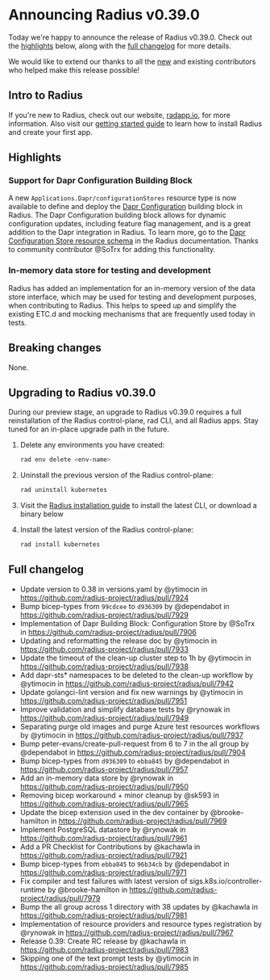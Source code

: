 # Announcing Radius v0.39.0

Today we're happy to announce the release of Radius v0.39.0. Check out the [highlights](#highlights) below, along with the [full changelog](#full-changelog) for more details.

We would like to extend our thanks to all the [new](#new-contributors) and existing contributors who helped make this release possible!

## Intro to Radius

If you're new to Radius, check out our website, [radapp.io](https://radapp.io), for more information. Also visit our [getting started guide](https://docs.radapp.io/getting-started/) to learn how to install Radius and create your first app.

## Highlights

### Support for Dapr Configuration Building Block
A new `Applications.Dapr/configurationStores` resource type is now available to define and deploy the [Dapr Configuration](https://docs.dapr.io/getting-started/quickstarts/configuration-quickstart/) building block in Radius. The Dapr Configuration building block allows for dynamic configuration updates, including feature flag management, and is a great addition to the Dapr integration in Radius. To learn more, go to the [Dapr Configuration Store resource schema](https://docs.radapp.io/reference/resource-schema/dapr-schema/configurationstore/) in the Radius documentation. Thanks to community contributor @SoTrx for adding this functionality.

### In-memory data store for testing and development
Radius has added an implementation for an in-memory version of the data store interface, which may be used for testing and development purposes, when contributing to Radius. This helps to speed up and simplify the existing ETC.d and mocking mechanisms that are frequently used today in tests.

## Breaking changes
None.

## Upgrading to Radius v0.39.0

During our preview stage, an upgrade to Radius v0.39.0 requires a full reinstallation of the Radius control-plane, rad CLI, and all Radius apps. Stay tuned for an in-place upgrade path in the future.

1. Delete any environments you have created:

   ```bash
   rad env delete <env-name>
   ```

2. Uninstall the previous version of the Radius control-plane:

   ```bash
   rad uninstall kubernetes
   ```

3. Visit the [Radius installation guide](https://docs.radapp.io/getting-started/install/) to install the latest CLI, or download a binary below

4. Install the latest version of the Radius control-plane:

   ```bash
   rad install kubernetes
   ```

## Full changelog

* Update version to 0.38 in versions.yaml by @ytimocin in https://github.com/radius-project/radius/pull/7924
* Bump bicep-types from `99cdcee` to `d936309` by @dependabot in https://github.com/radius-project/radius/pull/7929
* Implementation of Dapr Building Block: Configuration Store by @SoTrx in https://github.com/radius-project/radius/pull/7906
* Updating and reformatting the release doc by @ytimocin in https://github.com/radius-project/radius/pull/7933
* Update the timeout of the clean-up cluster step to 1h by @ytimocin in https://github.com/radius-project/radius/pull/7938
* Add dapr-sts* namespaces to be deleted to the clean-up workflow by @ytimocin in https://github.com/radius-project/radius/pull/7942
* Update golangci-lint version and fix new warnings by @ytimocin in https://github.com/radius-project/radius/pull/7951
* Improve validation and simplify database tests by @rynowak in https://github.com/radius-project/radius/pull/7949
* Separating purge old images and purge Azure test resources workflows by @ytimocin in https://github.com/radius-project/radius/pull/7937
* Bump peter-evans/create-pull-request from 6 to 7 in the all group by @dependabot in https://github.com/radius-project/radius/pull/7904
* Bump bicep-types from `d936309` to `ebba845` by @dependabot in https://github.com/radius-project/radius/pull/7957
* Add an in-memory data store by @rynowak in https://github.com/radius-project/radius/pull/7950
* Removing bicep workaround + minor cleanup by @sk593 in https://github.com/radius-project/radius/pull/7965
* Update the bicep extension used in the dev container by @brooke-hamilton in https://github.com/radius-project/radius/pull/7969
* Implement PostgreSQL datastore by @rynowak in https://github.com/radius-project/radius/pull/7961
* Add a PR Checklist for Contributions by @kachawla in https://github.com/radius-project/radius/pull/7921
* Bump bicep-types from `ebba845` to `96b34cb` by @dependabot in https://github.com/radius-project/radius/pull/7971
* Fix compiler and test failures with latest version of sigs.k8s.io/controller-runtime by @brooke-hamilton in https://github.com/radius-project/radius/pull/7979
* Bump the all group across 1 directory with 38 updates by @kachawla in https://github.com/radius-project/radius/pull/7981
* Implementation of resource providers and resource types registration by @rynowak in https://github.com/radius-project/radius/pull/7967
* Release 0.39: Create RC release by @kachawla in https://github.com/radius-project/radius/pull/7983
* Skipping one of the text prompt tests by @ytimocin in https://github.com/radius-project/radius/pull/7985